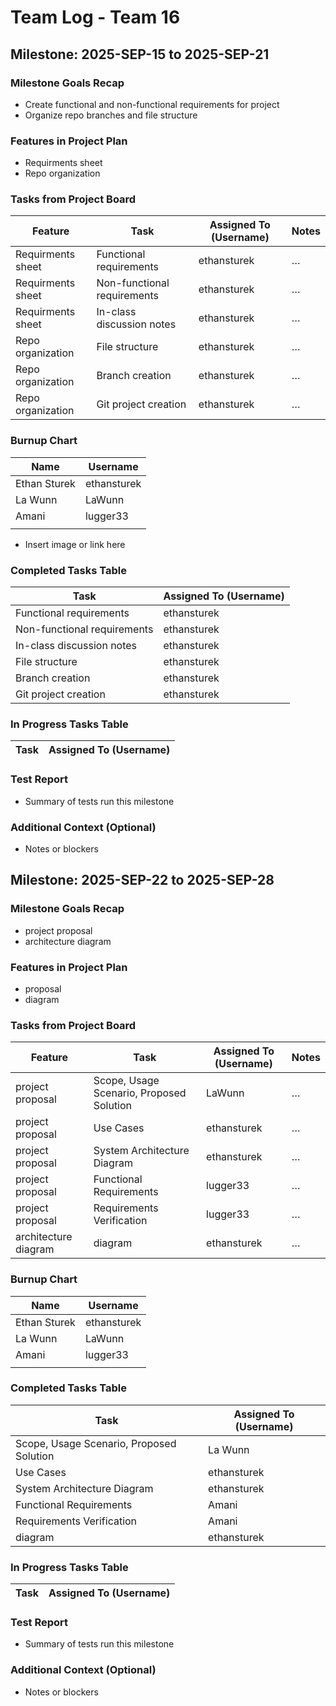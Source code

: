 # Team Log - Team 16

## Milestone: 2025-SEP-15 to 2025-SEP-21


### Milestone Goals Recap
- Create functional and non-functional requirements for project
- Organize repo branches and file structure

### Features in Project Plan
- Requirments sheet 
- Repo organization 

### Tasks from Project Board
| Feature | Task | Assigned To (Username) | Notes |
| --------- | ------ | ---------------------- | ------ |
| Requirments sheet | Functional requirements | ethansturek | … |
| Requirments sheet | Non-functional requirements | ethansturek | … |
| Requirments sheet | In-class discussion notes | ethansturek | … |
| Repo organization | File structure | ethansturek | … |
| Repo organization | Branch creation | ethansturek | … |
| Repo organization | Git project creation | ethansturek | … |

### Burnup Chart
| Name | Username |
|----------------|----------------|
| Ethan Sturek | ethansturek |
| La Wunn| LaWunn|
| Amani |lugger33 |
| | |

- Insert image or link here

### Completed Tasks Table
| Task | Assigned To (Username) | 
|------|----------------------|
| Functional requirements | ethansturek |
| Non-functional requirements | ethansturek | 
| In-class discussion notes | ethansturek |
| File structure | ethansturek |
| Branch creation | ethansturek |
| Git project creation | ethansturek |

### In Progress Tasks Table
| Task | Assigned To (Username) |
|------|----------------------|

### Test Report
- Summary of tests run this milestone

### Additional Context (Optional)
- Notes or blockers

## Milestone: 2025-SEP-22 to 2025-SEP-28


### Milestone Goals Recap
- project proposal
- architecture diagram

### Features in Project Plan
- proposal
- diagram

### Tasks from Project Board
| Feature | Task | Assigned To (Username) | Notes |
| --------- | ------ | ---------------------- | ------ |
| project proposal | Scope, Usage Scenario, Proposed Solution | LaWunn | … |
| project proposal | Use Cases | ethansturek | … |
| project proposal | System Architecture Diagram | ethansturek | … |
| project proposal | Functional Requirements | lugger33 | … |
| project proposal | Requirements Verification | lugger33 | … |
| architecture diagram | diagram | ethansturek | … |

### Burnup Chart
| Name | Username |
|----------------|----------------|
| Ethan Sturek | ethansturek |
| La Wunn| LaWunn|
| Amani |lugger33 |
| | |


### Completed Tasks Table
| Task | Assigned To (Username) | 
|------|----------------------|
| Scope, Usage Scenario, Proposed Solution | La Wunn |
| Use Cases | ethansturek |
| System Architecture Diagram | ethansturek |
| Functional Requirements | Amani |
| Requirements Verification | Amani |
| diagram | ethansturek |

### In Progress Tasks Table
| Task | Assigned To (Username) |
|------|----------------------|

### Test Report
- Summary of tests run this milestone

### Additional Context (Optional)
- Notes or blockers

